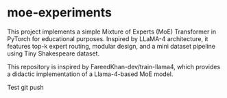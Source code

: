 # moe-experiments
This project implements a simple Mixture of Experts (MoE) Transformer in PyTorch for educational purposes. Inspired by LLaMA-4 architecture, it features top-k expert routing, modular design, and a mini dataset pipeline using Tiny Shakespeare dataset.

This repository is inspired by FareedKhan-dev/train-llama4, which provides a didactic implementation of a Llama-4-based MoE model.

Test git push

